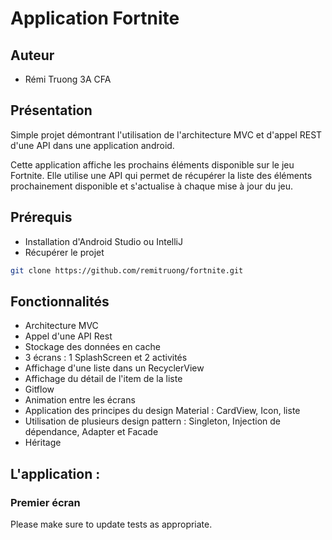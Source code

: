 # Application Fortnite


## Auteur

* Rémi Truong 3A CFA


## Présentation 
Simple projet démontrant l'utilisation de l'architecture MVC et d'appel REST d'une API dans une application android.

Cette application affiche les prochains éléments  disponible sur le jeu Fortnite.
Elle utilise une API qui permet de récupérer la liste des éléments prochainement disponible et s'actualise à chaque mise à jour du jeu.

## Prérequis

* Installation d'Android Studio ou IntelliJ
* Récupérer le projet 
```bash
git clone https://github.com/remitruong/fortnite.git
```

## Fonctionnalités

* Architecture MVC
* Appel d'une API Rest
* Stockage des données en cache
* 3 écrans : 1 SplashScreen et 2 activités
* Affichage d'une liste dans un RecyclerView 
* Affichage du détail de l'item de la liste
* Gitflow
* Animation entre les écrans
* Application des principes du design Material : CardView, Icon, liste
* Utilisation de plusieurs design pattern : Singleton, Injection de dépendance, Adapter et Facade
* Héritage


## L'application :

### Premier écran 

Please make sure to update tests as appropriate.

